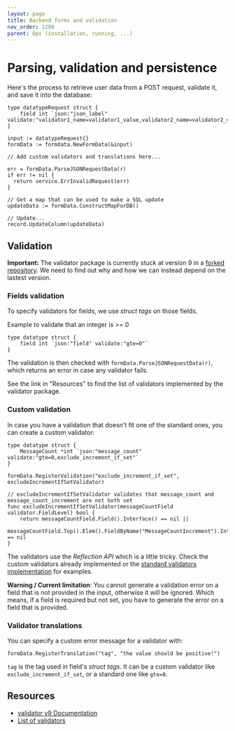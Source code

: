 ```yaml
---
layout: page
title: Backend forms and validation
nav_order: 1200
parent: Ops (installation, running, ...)
---
```


# Parsing, validation and persistence

Here's the process to retrieve user data from a POST request, validate it, and save it into the database:

```
type datatypeRequest struct {
	field int `json:"json_label" validate:"validator1_name=validator1_value,validator2_name=validator2_value"`
}

input := datatypeRequest{}
formData := formdata.NewFormData(&input)

// Add custom validators and translations here...

err = formData.ParseJSONRequestData(r)
if err != nil {
  return service.ErrInvalidRequest(err)
}

// Get a map that can be used to make a SQL update
updateData := formData.ConstructMapForDB()

// Update...
record.UpdateColumn(updateData)
```

## Validation

**Important:** The validator package is currently stuck at version 9 in a [forked repository](https://github.com/France-ioi/validator/). We need to find out why and how we can instead depend on the lastest version.


### Fields validation

To specify validators for fields, we use *struct tags* on those fields.

Example to validate that an integer is >= 0
```
type datatype struct {
	field int `json:"field" validate:"gte=0"`
}
```

The validation is then checked with `formData.ParseJSONRequestData(r)`, which returns an error in case any validator fails.

See the link in "Resources" to find the list of validators implemented by the validator package.


### Custom validation

In case you have a validation that doesn't fit one of the standard ones, you can create a custom validator:

```
type datatype struct {
	MessageCount *int `json:"message_count" validate:"gte=0,exclude_increment_if_set"`
}

formData.RegisterValidation("exclude_increment_if_set", excludeIncrementIfSetValidator)

// excludeIncrementIfSetValidator validates that message_count and message_count_increment are not both set
func excludeIncrementIfSetValidator(messageCountField validator.FieldLevel) bool {
	return messageCountField.Field().Interface() == nil ||
		messageCountField.Top().Elem().FieldByName("MessageCountIncrement").Interface() == nil
}
```

The validators use the *Reflection API* which is a little tricky. Check the custom validators already implemented or the [standard validators implementation](https://github.com/France-ioi/validator/blob/v9/baked_in.go) for examples.

**Warning / Current limitation**: You cannot generate a validation error on a field that is not provided in the input, otherwise it will be ignored. Which means, if a field is required but not set, you have to generate the error on a field that is provided.

### Validator translations

You can specify a custom error message for a validator with:

```
formData.RegisterTranslation("tag", "the value should be positive!")
```

`tag` is the tag used in field's *struct tags*. It can be a custom validator like `exclude_increment_if_set`, or a standard one like `gte=0`.


## Resources

* [validator v9 Documentation](https://pkg.go.dev/gopkg.in/go-playground/validator.v9)
* [List of validators](https://pkg.go.dev/gopkg.in/go-playground/validator.v9#pkg-overview)
